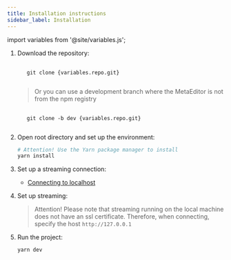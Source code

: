 ```yaml
---
title: Installation instructions
sidebar_label: Installation
---
```


import variables from '@site/variables.js';

1. Download the repository:
   
   <pre>
    <code>
      git clone {variables.repo.git}
    </code>
   </pre>
   
   > Or you can use a development branch where the MetaEditor is not from the npm registry
   
   <pre>
    <code>
      git clone -b dev {variables.repo.git}
    </code>
   </pre>

2. Open root directory and set up the environment:
   
   ```bash
   # Attention! Use the Yarn package manager to install
   yarn install
   ```

3. Set up a streaming connection:
   
   * [Connecting to localhost](../dev/localhost.md)

4. Set up streaming:
   
   > Attention! Please note that streaming running on the local machine does not have an ssl certificate. Therefore, when connecting, specify the host `http://127.0.0.1`

5. Run the project:
   
   ```bash
   yarn dev
   ```
